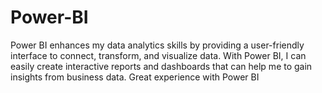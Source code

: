 # Power-BI

Power BI enhances my data analytics skills by providing a user-friendly interface to connect, transform, and visualize data. With Power BI, I can easily create interactive reports and dashboards that can help me to gain insights from business data.
Great experience with Power BI
